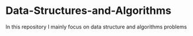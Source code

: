 # Data-Structures-and-Algorithms
In this repository I mainly focus on data structure and algorithms problems
